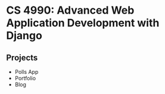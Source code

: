 # CS 4990: Advanced Web Application Development with Django

## Projects

* Polls App
* Portfolio
* Blog
